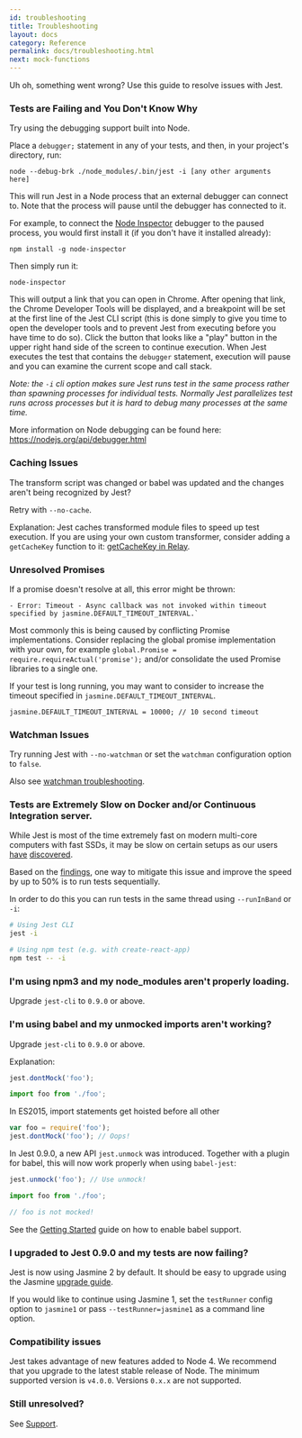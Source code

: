 ```yaml
---
id: troubleshooting
title: Troubleshooting
layout: docs
category: Reference
permalink: docs/troubleshooting.html
next: mock-functions
---
```


Uh oh, something went wrong? Use this guide to resolve issues with Jest.

### Tests are Failing and You Don't Know Why

Try using the debugging support built into Node.

Place a `debugger;` statement in any of your tests, and then, in your project's directory, run:

`node --debug-brk ./node_modules/.bin/jest -i [any other arguments here]`

This will run Jest in a Node process that an external debugger can connect to. Note that the process
will pause until the debugger has connected to it.

For example, to connect the [Node Inspector](https://github.com/node-inspector/node-inspector)
debugger to the paused process, you would first install it (if you don't have it installed already):

`npm install -g node-inspector`

Then simply run it:

`node-inspector`

This will output a link that you can open in Chrome. After opening that link, the Chrome Developer Tools will be displayed, and a breakpoint will be set at the first line of the Jest CLI script (this is done simply to give you time to open the developer tools and to prevent Jest from executing before you have time to do so). Click the button that looks like a "play" button in the upper right hand side of the screen to continue execution. When Jest executes the test that contains the `debugger` statement, execution will pause and you can examine the current scope and call stack.

*Note: the `-i` cli option makes sure Jest runs test in the same process rather than spawning processes for individual tests. Normally Jest parallelizes test runs across processes but it is hard to debug many processes at the same time.*

More information on Node debugging can be found here: https://nodejs.org/api/debugger.html

### Caching Issues

The transform script was changed or babel was updated and the changes aren't
being recognized by Jest?

Retry with `--no-cache`.

Explanation: Jest caches transformed module files to speed up test execution.
If you are using your own custom transformer, consider adding a `getCacheKey`
function to it: [getCacheKey in Relay](https://github.com/facebook/relay/blob/master/scripts/jest/preprocessor.js#L63-L67).

### Unresolved Promises

If a promise doesn't resolve at all, this error might be thrown:

```
- Error: Timeout - Async callback was not invoked within timeout specified by jasmine.DEFAULT_TIMEOUT_INTERVAL.`
```

Most commonly this is being caused by conflicting Promise implementations.
Consider replacing the global promise implementation with your own, for example
`global.Promise = require.requireActual('promise');` and/or consolidate the
used Promise libraries to a single one.

If your test is long running, you may want to consider to increase the timeout
specified in `jasmine.DEFAULT_TIMEOUT_INTERVAL`.

```
jasmine.DEFAULT_TIMEOUT_INTERVAL = 10000; // 10 second timeout
```

### Watchman Issues

Try running Jest with `--no-watchman` or set the `watchman` configuration option
to `false`.

Also see [watchman troubleshooting](https://facebook.github.io/watchman/docs/troubleshooting.html).

### Tests are Extremely Slow on Docker and/or Continuous Integration server.

While Jest is most of the time extremely fast on modern multi-core computers
with fast SSDs, it may be slow on certain setups as our users [have](https://github.com/facebook/jest/issues/1395)
[discovered](https://github.com/facebook/jest/issues/1524#issuecomment-260246008).

Based on the [findings](https://github.com/facebook/jest/issues/1524#issuecomment-262366820),
one way to mitigate this issue and improve the speed by up to 50% is to run tests sequentially.

In order to do this you can run tests in the same thread using `--runInBand` or `-i`:

```bash
# Using Jest CLI
jest -i

# Using npm test (e.g. with create-react-app)
npm test -- -i
```

### I'm using npm3 and my node_modules aren't properly loading.

Upgrade `jest-cli` to `0.9.0` or above.

### I'm using babel and my unmocked imports aren't working?

Upgrade `jest-cli` to `0.9.0` or above.

Explanation:

```js
jest.dontMock('foo');

import foo from './foo';
```

In ES2015, import statements get hoisted before all other

```js
var foo = require('foo');
jest.dontMock('foo'); // Oops!
```

In Jest 0.9.0, a new API `jest.unmock` was introduced. Together with a plugin
for babel, this will now work properly when using `babel-jest`:

```js
jest.unmock('foo'); // Use unmock!

import foo from './foo';

// foo is not mocked!
```

See the [Getting Started](/jest/docs/getting-started.html) guide on how to
enable babel support.

### I upgraded to Jest 0.9.0 and my tests are now failing?

Jest is now using Jasmine 2 by default. It should be easy to upgrade using the
Jasmine [upgrade guide](http://jasmine.github.io/2.0/introduction.html).

If you would like to continue using Jasmine 1, set the `testRunner` config
option to `jasmine1` or pass `--testRunner=jasmine1` as a command line option.

### Compatibility issues

Jest takes advantage of new features added to Node 4. We recommend that you
upgrade to the latest stable release of Node. The minimum supported version is
`v4.0.0`. Versions `0.x.x` are not supported.

### Still unresolved?

See [Support](/jest/support.html).
